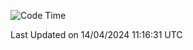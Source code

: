 <!--START_SECTION:waka-->
![Code Time](http://img.shields.io/badge/Code%20Time-1%2C511%20hrs%2019%20mins-blue)


 Last Updated on 14/04/2024 11:16:31 UTC
<!--END_SECTION:waka-->
